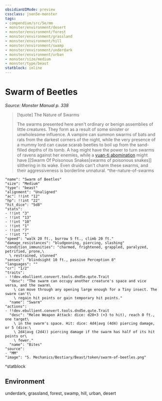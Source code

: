 ```yaml
---
obsidianUIMode: preview
cssclass: json5e-monster
tags:
- compendium/src/5e/mm
- monster/environment/desert
- monster/environment/forest
- monster/environment/grassland
- monster/environment/hill
- monster/environment/swamp
- monster/environment/underdark
- monster/environment/urban
- monster/size/medium
- monster/type/beast
statblock: inline
---
```

# Swarm of Beetles
*Source: Monster Manual p. 338*  

> [!quote] The Nature of Swarms
> 
> The swarms presented here aren't ordinary or benign assemblies of little creatures. They form as a result of some sinister or unwholesome influence. A vampire can summon swarms of bats and rats from the darkest corners of the night, while the very presence of a mummy lord can cause scarab beetles to boil up from the sand-filled depths of its tomb. A hag might have the power to turn swarms of ravens against her enemies, while a [yuan-ti abomination](/compendium/bestiary/monstrosity/yuan-ti-abomination.md) might have [[Swarm Of Poisonous Snakes|swarms of poisonous snakes]] slithering in its wake. Even druids can't charm these swarms, and their aggressiveness is borderline unnatural.
^the-nature-of-swarms

```statblock
"name": "Swarm of Beetles"
"size": "Medium"
"type": "beast"
"alignment": "Unaligned"
"ac": !!int "12"
"hp": !!int "22"
"hit_dice": "5d8"
"stats":
- !!int "3"
- !!int "13"
- !!int "10"
- !!int "1"
- !!int "7"
- !!int "1"
"speed": "walk 20 ft., burrow 5 ft., climb 20 ft."
"damage_resistances": "bludgeoning, piercing, slashing"
"condition_immunities": "charmed, frightened, grappled, paralyzed, petrified, prone,\
  \ restrained, stunned"
"senses": "blindsight 10 ft., passive Perception 8"
"languages": ""
"cr": "1/2"
"traits":
- !!dev.ebullient.convert.tools.dnd5e.qute.Trait
  "desc": "The swarm can occupy another creature's space and vice versa, and the swarm\
    \ can move through any opening large enough for a Tiny insect. The swarm can't\
    \ regain hit points or gain temporary hit points."
  "name": "Swarm"
"actions":
- !!dev.ebullient.convert.tools.dnd5e.qute.Trait
  "desc": "Melee Weapon Attack: dice: d20+3 (+3 to hit), reach 0 ft., one target\
    \ in the swarm's space. Hit: dice: 4d4|avg (4d4) piercing damage, or 5 (dice:\
    \ 2d4|avg (2d4)) piercing damage if the swarm has half of its hit points or\
    \ fewer."
  "name": "Bites"
"source":
- "MM"
"image": "5. Mechanics/Bestiary/Beast/token/swarm-of-beetles.png"
```
^statblock

## Environment

underdark, grassland, forest, swamp, hill, urban, desert